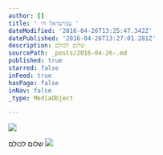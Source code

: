 ```yaml
---
author: []
title: ' ‏עמישראל חי '
dateModified: '2016-04-26T13:25:47.342Z'
datePublished: '2016-04-26T13:27:01.281Z'
description: ‏שלום לכולם
sourcePath: _posts/2016-04-26-.md
published: true
starred: false
inFeed: true
hasPage: false
inNav: false
_type: MediaObject

---
```

![](https://the-grid-user-content.s3-us-west-2.amazonaws.com/361ba41e-05e5-46a0-bde9-6cd1f3a7e76d.jpg)

‏שלום לכולם
![](https://the-grid-user-content.s3-us-west-2.amazonaws.com/83dfccca-9939-4e97-8d69-353aaa62bc32.jpg)